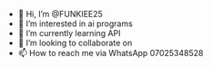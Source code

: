 - 👋 Hi, I’m @FUNKIEE25
- 👀 I’m interested in ai programs 
- 🌱 I’m currently learning API 
- 💞️ I’m looking to collaborate on 
- 📫 How to reach me via WhatsApp
07025348528
<!---
FUNKIEE25/FUNKIEE25 is a ✨ special ✨ repository because its `README.md` (this file) appears on your GitHub profile.
You can click the Preview link to take a look at your changes.
--->
